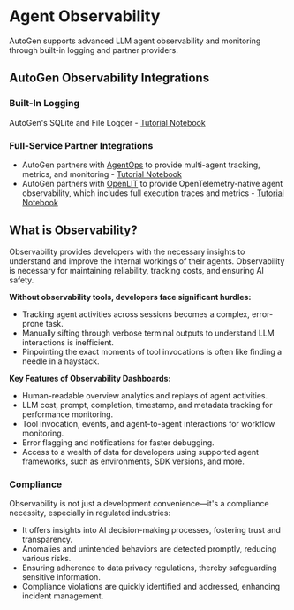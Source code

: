 # Agent Observability

AutoGen supports advanced LLM agent observability and monitoring through built-in logging and partner providers.

## AutoGen Observability Integrations

### Built-In Logging
AutoGen's SQLite and File Logger - [Tutorial Notebook](/docs/notebooks/agentchat_logging)

### Full-Service Partner Integrations
- AutoGen partners with [AgentOps](https://agentops.ai) to provide multi-agent tracking, metrics, and monitoring - [Tutorial Notebook](/docs/notebooks/agentchat_agentops)
- AutoGen partners with [OpenLIT](https://github.com/openlit/openlit) to provide OpenTelemetry-native agent observability, which includes full execution traces and metrics - [Tutorial Notebook](https://github.com/ag2ai/ag2/blob/main/notebook/agentchat_openlit.ipynb)


## What is Observability?
Observability provides developers with the necessary insights to understand and improve the internal workings of their agents. Observability is necessary for maintaining reliability, tracking costs, and ensuring AI safety.

**Without observability tools, developers face significant hurdles:**

- Tracking agent activities across sessions becomes a complex, error-prone task.
- Manually sifting through verbose terminal outputs to understand LLM interactions is inefficient.
- Pinpointing the exact moments of tool invocations is often like finding a needle in a haystack.


**Key Features of Observability Dashboards:**
- Human-readable overview analytics and replays of agent activities.
- LLM cost, prompt, completion, timestamp, and metadata tracking for performance monitoring.
- Tool invocation, events, and agent-to-agent interactions for workflow monitoring.
- Error flagging and notifications for faster debugging.
- Access to a wealth of data for developers using supported agent frameworks, such as environments, SDK versions, and more.

### Compliance

Observability is not just a development convenience—it's a compliance necessity, especially in regulated industries:
- It offers insights into AI decision-making processes, fostering trust and transparency.
- Anomalies and unintended behaviors are detected promptly, reducing various risks.
- Ensuring adherence to data privacy regulations, thereby safeguarding sensitive information.
- Compliance violations are quickly identified and addressed, enhancing incident management.
